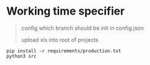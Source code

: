 # Working time specifier

> config which branch should be init in config.json
>
> upload xls into root of projects

```
pip install -r requirements/production.txt
python3 src
```
